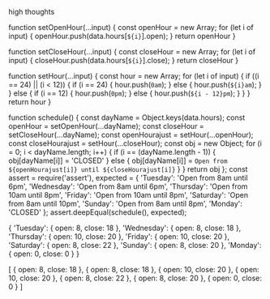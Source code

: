 high thoughts






function setOpenHour(...input) {
    const openHour = new Array;
    for (let i of input) {
        openHour.push(data.hours[`${i}`].open);
    }
    return openHour
}

function setCloseHour(...input) {
    const closeHour = new Array;
    for (let i of input) {
        closeHour.push(data.hours[`${i}`].close);
    }
    return closeHour
}

function setHour(...input) {
    const hour = new Array;
    for (let i of input) {
        if ((i == 24) || (i < 12)) {
            if (i == 24) {
                hour.push(`0am`);
            } else {
                hour.push(`${i}am`);
            }
        } else {
            if (i == 12) {
                hour.push(`0pm`);
            } else {
                hour.push(`${i - 12}pm`);
            }
        }
    }
    return hour
}

function schedule() {
    const dayName = Object.keys(data.hours);
    const openHour = setOpenHour(...dayName);
    const closeHour = setCloseHour(...dayName);
    const openHourajust = setHour(...openHour);
    const closeHourajust = setHour(...closeHour);
    const obj = new Object;
    for (i = 0; i < dayName.length; i++) {
        if (i == (dayName.length - 1)) {
            obj[dayName[i]] = 'CLOSED'
        } else {
            obj[dayName[i]] = `Open from ${openHourajust[i]} until ${closeHourajust[i]}`
        }
    }
    return obj
};
const assert = require('assert'),
    expected = {
        'Tuesday': 'Open from 8am until 6pm',
        'Wednesday': 'Open from 8am until 6pm',
        'Thursday': 'Open from 10am until 8pm',
        'Friday': 'Open from 10am until 8pm',
        'Saturday': 'Open from 8am until 10pm',
        'Sunday': 'Open from 8am until 8pm',
        'Monday': 'CLOSED'
    };
assert.deepEqual(schedule(), expected);



{
        'Tuesday': { open: 8, close: 18 },
        'Wednesday': { open: 8, close: 18 },
        'Thursday': { open: 10, close: 20 },
        'Friday': { open: 10, close: 20 },
        'Saturday': { open: 8, close: 22 },
        'Sunday': { open: 8, close: 20 },
        'Monday': { open: 0, close: 0 }
    }

[ { open: 8, close: 18 },
  { open: 8, close: 18 },
  { open: 10, close: 20 },
  { open: 10, close: 20 },
  { open: 8, close: 22 },
  { open: 8, close: 20 },
  { open: 0, close: 0 } ]



